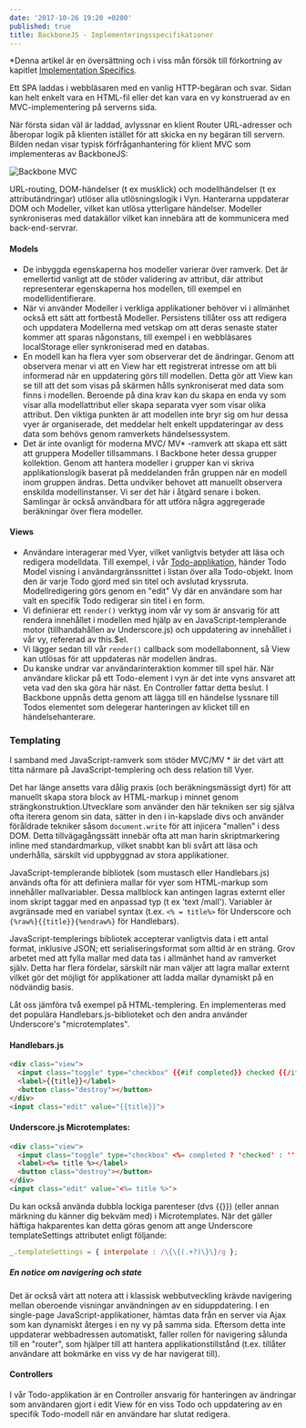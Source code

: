 ```yaml
---
date: '2017-10-26 19:20 +0200'
published: true
title: BackboneJS - Implementeringsspecifikationer
---
```

*Denna artikel är en översättning och i viss mån försök till förkortning av kapitlet [Implementation Specifics](https://addyosmani.com/backbone-fundamentals/#backbone-basics).

Ett SPA laddas i webbläsaren med en vanlig HTTP-begäran och svar. Sidan kan helt enkelt vara en HTML-fil eller det kan vara en vy konstruerad av en MVC-implementering på serverns sida.

När första sidan väl är laddad, avlyssnar en klient Router URL-adresser och åberopar logik på klienten istället för att skicka en ny begäran till servern. Bilden nedan visar typisk förfråganhantering för klient MVC som implementeras av BackboneJS:

![Backbone MVC](https://addyosmani.com/backbone-fundamentals/img/backbone_mvc.png)

URL-routing, DOM-händelser (t ex musklick) och modellhändelser (t ex attributändringar) utlöser alla utlösningslogik i Vyn. Hanterarna uppdaterar DOM och Modeller, vilket kan utlösa ytterligare händelser. Modeller synkroniseras med datakällor vilket kan innebära att 
de kommunicera med back-end-servrar.

#### Models

* De inbyggda egenskaperna hos modeller varierar över ramverk. Det är emellertid vanligt att de stöder validering av attribut, där attribut representerar egenskaperna hos modellen, till exempel en modellidentifierare.
* När vi använder Modeller i verkliga applikationer behöver vi i allmänhet också ett sätt att fortbestå Modeller. Persistens tillåter oss att redigera och uppdatera Modellerna med vetskap om att deras senaste stater kommer att sparas någonstans, till exempel i en webbläsares localStorage eller synkroniserad med en databas.
* En modell kan ha flera vyer som observerar det de ändringar. Genom att observera menar vi att en View har ett registrerat intresse om att bli informerad när en uppdatering görs till modellen. Detta gör att View kan se till att det som visas på skärmen hålls synkroniserat med data som finns i modellen. Beroende på dina krav kan du skapa en enda vy som visar alla modellattribut eller skapa separata vyer som visar olika attribut. Den viktiga punkten är att modellen inte bryr sig om hur dessa vyer är organiserade, det meddelar helt enkelt uppdateringar av dess data som behövs genom ramverkets händelsessystem.
* Det är inte ovanligt för moderna MVC/ MV* -ramverk att skapa ett sätt att gruppera Modeller tillsammans. I Backbone heter dessa grupper kollektion. Genom att hantera modeller i grupper kan vi skriva applikationslogik baserat på meddelanden från gruppen när en modell inom gruppen ändras. Detta undviker behovet att manuellt observera enskilda modellinstanser. Vi ser det här i åtgärd senare i boken. Samlingar är också användbara för att utföra några aggregerade beräkningar över flera modeller.

#### Views

* Användare interagerar med Vyer, vilket vanligtvis betyder att läsa och redigera modelldata. Till exempel, i vår [Todo-applikation](/2017/backbonejs-client-side-mvc-style/), händer Todo Model visning i användargränssnittet i listan över alla Todo-objekt. Inom den är varje Todo gjord med sin titel och avslutad kryssruta. Modellredigering görs genom en "edit" Vy där en användare som har valt en specifik Todo redigerar sin titel i en form.
* Vi definierar ett `render()` verktyg inom vår vy som är ansvarig för att rendera innehållet i modellen med hjälp av en JavaScript-templerande motor (tillhandahållen av Underscore.js) och uppdatering av innehållet i vår vy, refererad av this.$el.
* Vi lägger sedan till vår `render()` callback som modellabonnent, så View kan utlösas för att uppdateras när modellen ändras.
* Du kanske undrar var användarinteraktion kommer till spel här. När användare klickar på ett Todo-element i vyn är det inte vyns ansvaret att veta vad den ska göra här näst. En Controller fattar detta beslut. I Backbone uppnås detta genom att lägga till en händelse lyssnare till Todos elementet som delegerar hanteringen av klicket till en händelsehanterare.

### Templating

I samband med JavaScript-ramverk som stöder MVC/MV * är det värt att titta närmare på JavaScript-templering och dess relation till Vyer.

Det har länge ansetts vara dålig praxis (och beräkningsmässigt dyrt) för att manuellt skapa stora block av HTML-markup i minnet genom strängkonstruktion.Utvecklare som använder den här tekniken ser sig själva ofta iterera genom sin data, sätter in den i in-kapslade divs och använder föråldrade tekniker såsom `document.write` för att injicera "mallen" i dess DOM. Detta tillvägagångssätt innebär ofta att man harin skriptmarkering inline med standardmarkup, vilket snabbt kan bli svårt att läsa och underhålla, särskilt vid uppbyggnad av stora applikationer.

JavaScript-templerande bibliotek (som mustasch eller Handlebars.js) används ofta för att definiera mallar för vyer som HTML-markup som innehåller mallvariabler. Dessa mallblock kan antingen lagras externt eller inom skript taggar med en anpassad typ (t ex 'text /mall'). Variabler är avgränsade med en variabel syntax (t.ex. `<% = title%>` för Underscore och `{%raw%}{{title}}{%endraw%}` för Handlebars).

JavaScript-templerings bibliotek accepterar vanligtvis data i ett antal format, inklusive JSON; ett serialiseringsformat som alltid är en sträng. Grov arbetet med att fylla mallar med data tas i allmänhet hand av ramverket själv. Detta har flera fördelar, särskilt när man väljer att lagra mallar externt vilket gör det möjligt för applikationer att ladda mallar dynamiskt på en nödvändig basis.

Låt oss jämföra två exempel på HTML-templering. En implementeras med det populära Handlebars.js-biblioteket och den andra använder Underscore's "microtemplates".

#### Handlebars.js

```html
<div class="view">
  <input class="toggle" type="checkbox" {{#if completed}} checked {{/if}}>
  <label>{{title}}</label>
  <button class="destroy"></button>
</div>
<input class="edit" value="{{title}}">
```

#### Underscore.js Microtemplates:

```html
<div class="view">
  <input class="toggle" type="checkbox" <%= completed ? 'checked' : '' %>>
  <label><%= title %></label>
  <button class="destroy"></button>
</div>
<input class="edit" value="<%= title %>">
```

Du kan också använda dubbla lockiga parenteser (dvs {{}}) (eller annan märkning du känner dig bekväm med) i Microtemplates. När det gäller häftiga hakparentes kan detta göras genom att ange Underscore templateSettings attributet enligt följande:

```js
_.templateSettings = { interpolate : /\{\{(.+?)\}\}/g };
```

##### En notice om navigering och state

Det är också värt att notera att i klassisk webbutveckling krävde navigering mellan oberoende visningar användningen av en siduppdatering. I en single-page JavaScript-applikationer, hämtas data från en server via Ajax som kan dynamiskt återges i en ny vy på samma sida. Eftersom detta inte uppdaterar webbadressen automatiskt, faller rollen för navigering sålunda till en "router", som hjälper till att hantera applikationstillstånd (t.ex. tillåter användare att bokmärke en viss vy de har navigerat till).


#### Controllers

I vår Todo-applikation är en Controller ansvarig för hanteringen av ändringar som användaren gjort i edit View för en viss Todo och uppdatering av en specifik Todo-modell när en användare har slutat redigera.

